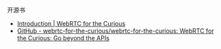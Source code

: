 
开源书

- [Introduction | WebRTC for the Curious](https://webrtcforthecurious.com/)
- [GitHub - webrtc-for-the-curious/webrtc-for-the-curious: WebRTC for the Curious: Go beyond the APIs](https://github.com/webrtc-for-the-curious/webrtc-for-the-curious)